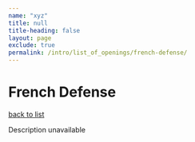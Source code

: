```yaml
---
name: "xyz"
title: null
title-heading: false
layout: page
exclude: true
permalink: /intro/list_of_openings/french-defense/
---
```


# French Defense

[back to list](../../list_of_openings)

Description unavailable